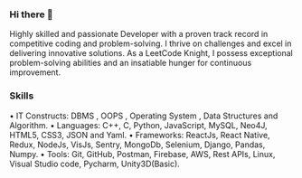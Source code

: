 ### Hi there 👋
Highly skilled and passionate Developer with a proven track record in competitive coding and problem-solving. I thrive on challenges and excel in delivering innovative solutions.
As a LeetCode Knight, I possess exceptional problem-solving abilities and an insatiable hunger for continuous improvement.

### Skills
• IT Constructs: DBMS , OOPS , Operating System , Data Structures and Algorithm.
• Languages: C++, C, Python, JavaScript, MySQL, Neo4J, HTML5, CSS3, JSON and Yaml.
• Frameworks: ReactJs, React Native, Redux, NodeJs, VisJs, Sentry, MongoDb, Selenium, Django, Pandas, Numpy.
• Tools: Git, GitHub, Postman, Firebase, AWS, Rest APIs, Linux, Visual Studio code, Pycharm, Unity3D(Basic).

<!--
**Punit611/punit611** is a ✨ _special_ ✨ repository because its `README.md` (this file) appears on your GitHub profile.

Here are some ideas to get you started:

- 🔭 I’m currently working on ...
- 🌱 I’m currently learning ...
- 👯 I’m looking to collaborate on ...
- 🤔 I’m looking for help with ...
- 💬 Ask me about ...
- 📫 How to reach me: ...
- 😄 Pronouns: ...
- ⚡ Fun fact: ...
-->

